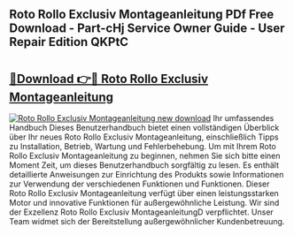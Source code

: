 ## Roto Rollo Exclusiv Montageanleitung PDf Free Download - Part-cHj Service Owner Guide - User Repair Edition QKPtC

# <h2><a href="http://df6xyq.blite.top/?on=Roto+Rollo+Exclusiv+Montageanleitung">🔗Download 👉🔴 Roto Rollo Exclusiv Montageanleitung</a></h2>

[![Roto Rollo Exclusiv Montageanleitung new download](https://i.imgur.com/lujVjoI.png)](http://df6xyq.blite.top/?on=Roto+Rollo+Exclusiv+Montageanleitung)
Ihr umfassendes Handbuch Dieses Benutzerhandbuch bietet einen vollständigen Überblick über Ihr neues Roto Rollo Exclusiv Montageanleitung, einschließlich Tipps zu Installation, Betrieb, Wartung und Fehlerbehebung. Um mit Ihrem Roto Rollo Exclusiv Montageanleitung zu beginnen, nehmen Sie sich bitte einen Moment Zeit, um dieses Benutzerhandbuch sorgfältig zu lesen. Es enthält detaillierte Anweisungen zur Einrichtung des Produkts sowie Informationen zur Verwendung der verschiedenen Funktionen und Funktionen. Dieser Roto Rollo Exclusiv Montageanleitung verfügt über einen leistungsstarken Motor und innovative Funktionen für außergewöhnliche Leistung. Wir sind der Exzellenz Roto Rollo Exclusiv MontageanleitungD verpflichtet. Unser Team widmet sich der Bereitstellung außergewöhnlicher Kundenbetreuung.
